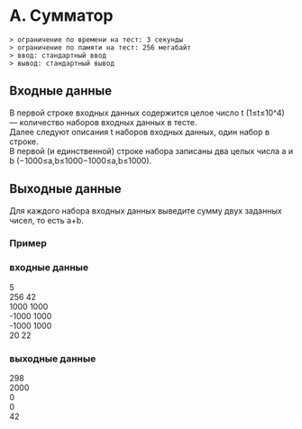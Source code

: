 # A. Сумматор
    > ограничение по времени на тест: 3 секунды
    > ограничение по памяти на тест: 256 мегабайт
    > ввод: стандартный ввод
    > вывод: стандартный вывод

## Входные данные
В первой строке входных данных содержится целое число t (1≤t≤10^4) — количество наборов входных данных в тесте.  
Далее следуют описания t наборов входных данных, один набор в строке.  
В первой (и единственной) строке набора записаны два целых числа a и b (−1000≤a,b≤1000−1000≤a,b≤1000).  

## Выходные данные
Для каждого набора входных данных выведите сумму двух заданных чисел, то есть a+b.

### Пример

### входные данные
5  
256 42  
1000 1000  
-1000 1000  
-1000 1000  
20 22  

### выходные данные
298  
2000  
0  
0  
42  
